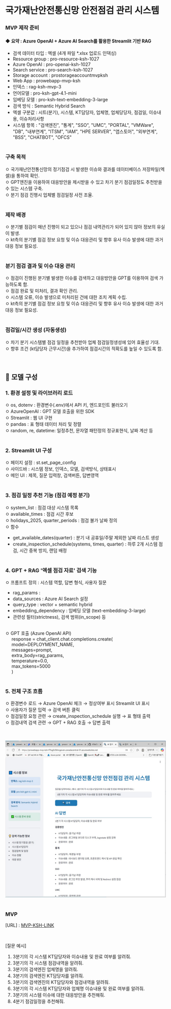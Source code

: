 # 국가재난안전통신망 안전점검 관리 시스템
### MVP 제작 준비

 #### ◆ 요약 : Azure OpenAI + Azure AI Search를 활용한 Streamlit 기반 RAG
 - 검색 데이터 타입 : 엑셀 (4개 파일 *.xlsx 업로드 인덱싱) 
 - Resource group : pro-resource-ksh-1027
 - Azure OpenAI : pro-openai-ksh-1027
 - Search service : pro-search-ksh-1027
 - Storage account : prostorageaccountmvpksh
 - Web App : prowebapp-mvp-ksh
 - 인덱스 : rag-ksh-mvp-3
 - 언어모델 : pro-ksh-gpt-4.1-mini
 - 임베딩 모델 : pro-ksh-text-embedding-3-large
 - 검색 방식 : Semantic Hybrid Search
 - 엑셀 구분값 : 시트(분기), 시스템, KT담당자, 업체명, 업체당당자, 점검일, 이슈내용, 이슈처리사항
 - 시스템 항목 : "검색엔진", "통계", "SSO", "UMC", "PORTAL", "VMWare", "DB", "내부연계", "ITSM", "IAM", "HPE SERVER", "앱스토어", "외부연계", "BSS", "CHATBOT", "OFCS"
 <br><br>

### 구축 목적
 ㅇ 국가재난안전통신망의 정기점검 시 발생한 이슈와 결과를 데이터베이스 저장파일(엑셀)을 통하여 확인.<br>
 ㅇ GPT엔진을 이용하여 대응방안을 제시받을 수 있고 차기 분기 점검일정도 추천받을 수 있는 시스템 구축.<br>
 ㅇ 분기 점검 진행시 업체별 점검일정 사전 조율.
<br><br> 

### 제작 배경
 ㅇ 분기별 점검이 매년 진행이 되고 있으나 점검 내역관리가 되어 있지 않아 정보의 유실이 발생.<br>
 ㅇ kt측의 분기별 점검 정보 요청 및 이슈 대응관리 및 향후 유사 이슈 발생에 대한 과거 대응 정보 필요성.
<br><br> 


### 분기 점검 결과 및 이슈 대응 관리
 ㅇ 점검이 진행된 분기별 발생한 이슈를 검색하고 대응방안을 GPT를 이용하여 검색 가능하도록 함.<br>
 ㅇ 점검 완료 및 미처리, 결과 확인 관리.<br>
 ㅇ 시스템 오류, 이슈 발생으로 미처리된 건에 대한 조치 계획 수립.<br>
 ㅇ kt측의 분기별 점검 정보 요청 및 이슈 대응관리 및 향후 유사 이슈 발생에 대한 과거 대응 정보 필요성.
<br><br> 


### 점검일/시간 생성 (자동생성)
 ㅇ 차기 분기 시스템별 점검 일정을 추천받아 업체 점검일정생성에 있어 효율성 기대.<br>
 ㅇ 향후 조건 (kt담당자 근무시간)을 추가하여 점검시간의 적확도를 높일 수 있도록 함.
<br><br><br>
 
## 🔹 모델 구성
### 1. 환경 설정 및 라이브러리 로드
 ㅇ os, dotenv : 환경변수(.env)에서 API 키, 엔드포인트 불러오기<br>
 ㅇ AzureOpenAI : GPT 모델 호출을 위한 SDK<br>
 ㅇ Streamlit : 웹 UI 구현<br>
 ㅇ pandas : 표 형태 데이터 처리 및 정렬<br>
 ㅇ random, re, datetime: 일정추천, 문자열 패턴정의 정규표현식, 날짜 계산 등
<br><br>

### 2. Streamlit UI 구성
 ㅇ 페이지 설정 : st.set_page_config<br>
 ㅇ 사이드바 : 시스템 정보, 인덱스, 모델, 검색방식, 상태표시<br>
 ㅇ 메인 UI : 제목, 질문 입력창, 검색버튼, 답변영역
<br><br>

### 3. 점검 일정 추천 기능 (점검 예정 분기)
 ㅇ system_list : 점검 대상 시스템 목록<br>
 ㅇ available_times : 점검 시간 후보<br>
 ㅇ holidays_2025, quarter_periods : 점검 불가 날짜 정의<br>
 ㅇ 함수<br>
   - get_available_dates(quarter) : 분기 내 공휴일/주말 제외한 날짜 리스트 생성<br>
   - create_inspection_schedule(systems, times, quarter) : 하루 2개 시스템 점검, 시간 중복 방지, 랜덤 배정
<br><br>

### 4. GPT + RAG '엑셀 점검 자료' 검색 기능
 ㅇ 프롬프트 정의 : 시스템 역할, 답변 형식, 사용자 질문<br>
 - rag_params :<br>
 - data_sources : Azure AI Search 설정<br>
 - query_type : vector + semantic hybrid<br>
 - embedding_dependency : 임베딩 모델 (text-embedding-3-large)<br>
 - 관련성 필터(strictness), 검색 범위(in_scope) 등<br><br>

 ㅇ GPT 호출 (Azure OpenAI API)<br>
&nbsp;&nbsp;&nbsp;&nbsp;&nbsp;response = chat_client.chat.completions.create(<br>
&nbsp;&nbsp;&nbsp;&nbsp;&nbsp;model=DEPLOYMENT_NAME,<br>
&nbsp;&nbsp;&nbsp;&nbsp;&nbsp;messages=prompt,<br>
&nbsp;&nbsp;&nbsp;&nbsp;&nbsp;extra_body=rag_params,<br>
&nbsp;&nbsp;&nbsp;&nbsp;&nbsp;temperature=0.0,<br>
&nbsp;&nbsp;&nbsp;&nbsp;&nbsp;max_tokens=5000<br>
&nbsp;&nbsp;&nbsp;&nbsp;&nbsp;)
<br><br>


### 5. 전체 구조 흐름
 ㅇ 환경변수 로드 → Azure OpenAI 체크 → 정상여부 표시 Streamlit UI 표시<br>
 ㅇ 사용자가 질문 입력 → 검색 버튼 클릭<br>
 ㅇ 점검일정 요청 관련 → create_inspection_schedule 실행 → 표 형태 출력<br>
 ㅇ 점검내역 검색 관련 → GPT + RAG 호출 → 답변 출력<br>
<br><br>

![image](./MVP-KSH.jpg)
<br><br>

### MVP
[URL] : [MVP-KSH-LINK](https://prowebapp-mvp-ksh-f7fxg0c9bhcgeven.canadacentral-01.azurewebsites.net/)


<br>

[질문 예시]
1. 3분기의 각 시스템  KT담당자와 이슈내용 및 완료 여부를 알려줘.
2. 3분기의 각 시스템 점검내역을 알려줘.
3. 3분기의  검색엔진  업체명을 알려줘.
4. 3분기의  검색엔진  KT담당자를 알려줘.
5. 3분기의 검색엔진의 KT담당자와 점검내역을 알려줘.
6. 3분기의 각 시스템  KT담당자와 업체명 이슈내용 및 완료 여부를 알려줘.
7. 3분기의 시스템 이슈에 대한 대응방안을 추천해줘.
8. 4분기 점검일정을 추천해줘.
